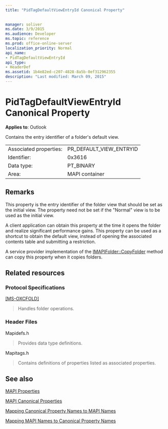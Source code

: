 ```yaml
---
title: "PidTagDefaultViewEntryId Canonical Property"
 
 
manager: soliver
ms.date: 3/9/2015
ms.audience: Developer
ms.topic: reference
ms.prod: office-online-server
localization_priority: Normal
api_name:
- PidTagDefaultViewEntryId
api_type:
- HeaderDef
ms.assetid: 1b4e82ed-c207-4828-8a5b-0ef312962355
description: "Last modified: March 09, 2015"
---
```


# PidTagDefaultViewEntryId Canonical Property

  
  
**Applies to**: Outlook 
  
Contains the entry identifier of a folder's default view.
  
|||
|:-----|:-----|
|Associated properties:  <br/> |PR_DEFAULT_VIEW_ENTRYID  <br/> |
|Identifier:  <br/> |0x3616  <br/> |
|Data type:  <br/> |PT_BINARY  <br/> |
|Area:  <br/> |MAPI container  <br/> |
   
## Remarks

This property is the entry identifier of the folder view that should be set as the initial view. The property need not be set if the "Normal" view is to be used as the initial view.
  
A client application can obtain this property at the time it opens the folder and realize significant performance gains. This property can be used as a shortcut to obtain the default view, instead of opening the associated contents table and submitting a restriction.
  
A service provider implementation of the [IMAPIFolder::CopyFolder](imapifolder-copyfolder.md) method can copy this property when it copies folders. 
  
## Related resources

### Protocol Specifications

[[MS-OXCFOLD]](http://msdn.microsoft.com/library/c0f31b95-c07f-486c-98d9-535ed9705fbf%28Office.15%29.aspx)
  
> Handles folder operations.
    
### Header Files

Mapidefs.h
  
> Provides data type definitions.
    
Mapitags.h
  
> Contains definitions of properties listed as associated properties.
    
## See also



[MAPI Properties](mapi-properties.md)
  
[MAPI Canonical Properties](mapi-canonical-properties.md)
  
[Mapping Canonical Property Names to MAPI Names](mapping-canonical-property-names-to-mapi-names.md)
  
[Mapping MAPI Names to Canonical Property Names](mapping-mapi-names-to-canonical-property-names.md)

